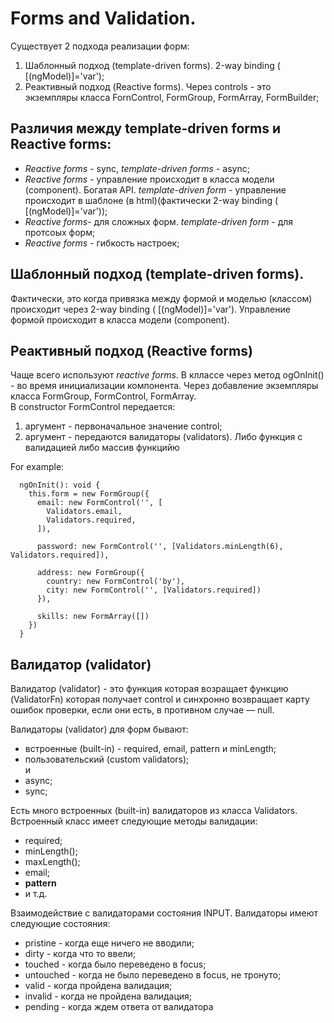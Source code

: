 # Forms and Validation.

  Существует 2 подхода реализации форм:  
  
1. Шаблонный подход (template-driven forms). 2-way binding ( [(ngModel)]='var');
1. Реактивный подход (Reactive forms). Через controls - это экземпляры класса FornControl, FormGroup, FormArray, FormBuilder;

## Различия между template-driven forms и Reactive forms:  
- *Reactive forms* - sync, *template-driven forms* - async; 
- *Reactive forms* - управление происходит в класса модели (component). Богатая API. *template-driven form* - управление происходит в шаблоне (в html)(фактически 2-way binding ( [(ngModel)]='var'));
- *Reactive forms*- для сложных форм. *template-driven form* - для протсоых форм;
- *Reactive forms* - гибкость настроек;


## Шаблонный подход (template-driven forms).
Фактически, это когда привязка между формой и моделью (классом) происходит через 2-way binding ( [(ngModel)]='var').  Управление формой происходит в класса модели (component).

## Реактивный подход (Reactive forms)
Чаще всего используют *reactive forms*. В кллассе через метод ogOnInit() - во время инициализации компонента. Через добавление экземпляры класса FormGroup, FormControl, FormArray.   
В constructor FormControl передается:  
1. аргумент - первоначальное значение control;
2. аргумент - передаются валидаторы (validators). Либо функция с валидацией либо массив функцийю

For example:

```
  ngOnInit(): void {
    this.form = new FormGroup({
      email: new FormControl('', [
        Validators.email,
        Validators.required,
      ]),
      
      password: new FormControl('', [Validators.minLength(6), Validators.required]),
      
      address: new FormGroup({
        country: new FormControl('by'),
        city: new FormControl('', [Validators.required])
      }),
      
      skills: new FormArray([])
    })
  }
```

## Валидатор (validator)
Валидатор (validator) - это функция которая возращает функцию (ValidatorFn) которая получает control и синхронно возвращает карту ошибок проверки, если они есть, в противном случае — null.
  
Валидаторы (validator) для форм бывают:
  
  * встроенные (built-in) - required, email, pattern и minLength;
  * пользовательский (custom validators);  
  и
  * async;
  * sync;

Есть много встроенных (built-in) валидаторов из класса Validators. Встроенный класс имеет следующие методы валидации:  
  * required;
  * minLength();
  * maxLength();
  * email;
  * **pattern**
  * и т.д.

Взаимодействие с валидаторами состояния INPUT.
Валидаторы имеют следующие состояния:  
* pristine - когда еще ничего не вводили;
* dirty - когда что то ввели;
* touched - когда было переведено в focus;
* untouched - когда не было переведено в focus, не тронуто;
* valid - когда пройдена валидация;
* invalid - когда не пройдена валидация;
* pending - когда ждем ответа от валидатора
